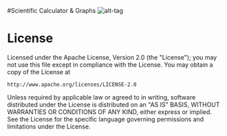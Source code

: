 #Scientific Calculator & Graphs
![alt-tag](https://lh3.googleusercontent.com/rVPqUwDE-beMdqRnQ2gVVCeQ7IJY3CCzrXYApwU5uU74i9MBrEnkTDb-I-RxZ1V3nEY=h900)

License
=======
Licensed under the Apache License, Version 2.0 (the "License");
you may not use this file except in compliance with the License.
You may obtain a copy of the License at

    http://www.apache.org/licenses/LICENSE-2.0

Unless required by applicable law or agreed to in writing, software
distributed under the License is distributed on an "AS IS" BASIS,
WITHOUT WARRANTIES OR CONDITIONS OF ANY KIND, either express or implied.
See the License for the specific language governing permissions and
limitations under the License.

